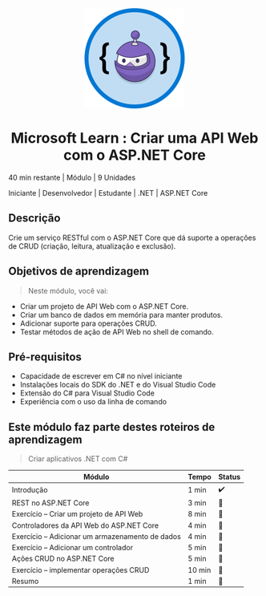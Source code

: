 <div align="center">
   <img src="./assets/microsoft.svg">
   <h1>Microsoft Learn : Criar uma API Web com o ASP.NET Core</h1>
</div>

40 min restante | Módulo | 9 Unidades

Iniciante | Desenvolvedor | Estudante | .NET | ASP.NET Core

<h2> Descrição </h2>
<p> Crie um serviço RESTful com o ASP.NET Core que dá suporte a operações de CRUD (criação, leitura, atualização e exclusão).</p>

<h2> Objetivos de aprendizagem </h2>

>Neste módulo, você vai:

* Criar um projeto de API Web com o ASP.NET Core.
* Criar um banco de dados em memória para manter produtos.
* Adicionar suporte para operações CRUD.
* Testar métodos de ação de API Web no shell de comando.

<h2> Pré-requisitos </h2>

* Capacidade de escrever em C# no nível iniciante
* Instalações locais do SDK do .NET e do Visual Studio Code
* Extensão do C# para Visual Studio Code
* Experiência com o uso da linha de comando

<h2>Este módulo faz parte destes roteiros de aprendizagem</h2>

> Criar aplicativos .NET com C#

| Módulo                                          | Tempo  | Status |
|-------------------------------------------------|--------|--------|
| Introdução                                      | 1 min  | ✔️     |
| REST no ASP.NET Core                            | 3 min  | 🚧     |
| Exercício – Criar um projeto de API Web         | 8 min  | 🚧     |
| Controladores da API Web do ASP.NET Core        | 4 min  | 🚧     |
| Exercício – Adicionar um armazenamento de dados | 4 min  | 🚧     |
| Exercício – Adicionar um controlador            | 5 min  | 🚧     |
| Ações CRUD no ASP.NET Core                      | 5 min  | 🚧     |
| Exercício – implementar operações CRUD          | 10 min | 🚧     |
| Resumo                                          | 1 min  | 🚧     |

